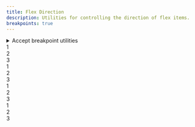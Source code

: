 ```yaml
---
title: Flex Direction
description: Utilities for controlling the direction of flex items.
breakpoints: true
---
```

<div>
    <table-utility prefix="flex" property="flex-direction" class="mb-lg"></table-utility>
	<details id="accordion-item-1" class="vv-accordion vv-accordion--bordered vv-accordion--marker-right bg-surface mb-lg">
		<summary class="vv-accordion__summary flex items-center" aria-controls="#accordion-item-1" aria-expanded="false">
			<iconify-icon icon="akar-icons:info" class="mr-sm"></iconify-icon>
			Accept breakpoint utilities
		</summary>
		<div aria-hidden="true" class="vv-accordion__content">
			<p class="font-light text-word-3">
				You can also use the breakpoint modifier to apply the class at only a specific screen size and above.<br />
				Example: md:flex-{row|row-dense|col|col-reverse}
			</p>
		</div>
	</details>
    <card-example>
        <div class="relative container h-full rounded-md bg-surface-1 text-alpha p-24">
			<div class="flex flex-row justify-between border-b border-alpha-1 mb-24 pb-24">
				<div class="p-10 bg-info rounded-sm"><span class="text-xs text-white font-semibold">1</span></div>
				<div class="p-10 bg-info rounded-sm"><span class="text-xs text-white font-semibold">2</span></div>
				<div class="p-10 bg-info rounded-sm"><span class="text-xs text-white font-semibold">3</span></div>
			</div>
			<div class="flex flex-row-reverse justify-between border-b border-alpha-1 mb-24 pb-24">
				<div class="p-10 bg-info rounded-sm"><span class="text-xs text-white font-semibold">1</span></div>
				<div class="p-10 bg-info rounded-sm"><span class="text-xs text-white font-semibold">2</span></div>
				<div class="p-10 bg-info rounded-sm"><span class="text-xs text-white font-semibold">3</span></div>
			</div>
			<div class="flex flex-col items-center border-b border-alpha-1 mb-24 pb-24">
				<div class="w-1/2 p-10 mb-8 bg-info text-center rounded-sm"><span class="text-xs text-white font-semibold">1</span></div>
				<div class="w-1/2 p-10 mb-8 bg-info text-center rounded-sm"><span class="text-xs text-white font-semibold">2</span></div>
				<div class="w-1/2 p-10 bg-info text-center rounded-sm"><span class="text-xs text-white font-semibold">3</span></div>
			</div>
			<div class="flex flex-col-reverse items-center">
				<div class="w-1/2 p-10 bg-info text-center rounded-sm"><span class="text-xs text-white font-semibold">1</span></div>
				<div class="w-1/2 p-10 mb-8 bg-info text-center rounded-sm"><span class="text-xs text-white font-semibold">2</span></div>
				<div class="w-1/2 p-10 mb-8 bg-info text-center rounded-sm"><span class="text-xs text-white font-semibold">3</span></div>
			</div>
		</div>
    </card-example>
</div>
